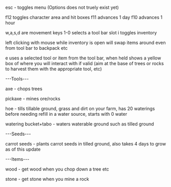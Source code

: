esc - toggles menu (Options does not truely exist yet)

f12 toggles character area and hit boxes
f11 advances 1 day
f10 advances 1 hour

w,a,s,d are movement keys
1-0 selects a tool bar slot
i toggles inventory

left clicking with mouse while inventory is open will swap items around even from tool bar to backpack etc


e uses a selected tool or item from the tool bar, when held shows a yellow box of where you will interact with if valid (aim at the base of trees or rocks to harvest them with the appropriate tool, etc)


---Tools---

axe - chops trees

pickaxe - mines ore/rocks

hoe - tills tillable ground, grass and dirt on your farm, has 20 waterings before needing refill in a water source, starts with 0 water

watering bucket+tabo - waters waterable ground such as tilled ground


---Seeds---

carrot seeds - plants carrot seeds in tilled ground, also takes 4 days to grow as of this update


---Items---

wood - get wood when you chop down a tree etc

stone - get stone when you mine a rock
